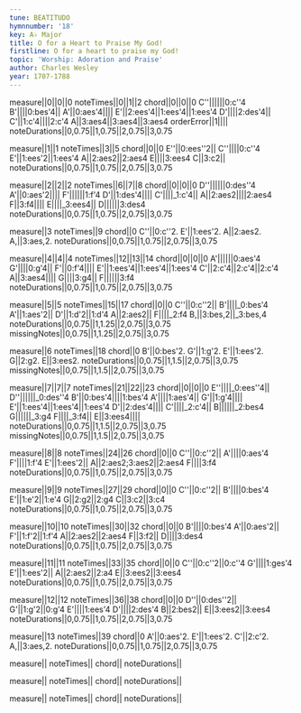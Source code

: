 ```yaml
---
tune: BEATITUDO
hymnnumber: '18'
key: A♭ Major
title: O for a Heart to Praise My God!
firstline: O for a heart to praise my God!
topic: 'Worship: Adoration and Praise'
author: Charles Wesley
year: 1707-1788
---
```

measure||0||0||0
noteTimes||0||1||2
chord||0||0||0
C''||||||0:c''4
B'||||0:bes'4||
A'||0:aes'4||||
E'||2:ees'4||1:ees'4||1:ees'4
D'||||2:des'4||
C'||1:c'4||||2:c'4
A||3:aes4||3:aes4||3:aes4
orderError||1||||
noteDurations||0,0.75||1,0.75||2,0.75||3,0.75

measure||1||1
noteTimes||3||5
chord||0||0
E''||0:ees''2||
C''||||0:c''4
E'||1:ees'2||1:ees'4
A||2:aes2||2:aes4
E||||3:ees4
C||3:c2||
noteDurations||0,0.75||1,0.75||2,0.75||3,0.75

measure||2||2||2
noteTimes||6||7||8
chord||0||0||0
D''||||||0:des''4
A'||0:aes'2||||
F'||||||1:f'4
D'||1:des'4||||
C'||||_1:c'4||
A||2:aes2||||2:aes4
F||3:f4||||
E||||_3:ees4||
D||||||3:des4
noteDurations||0,0.75||1,0.75||2,0.75||3,0.75

measure||3
noteTimes||9
chord||0
C''||0:c''2.
E'||1:ees'2.
A||2:aes2.
A,||3:aes,2.
noteDurations||0,0.75||1,0.75||2,0.75||3,0.75

measure||4||4||4
noteTimes||12||13||14
chord||0||0||0
A'||||||0:aes'4
G'||||0:g'4||
F'||0:f'4||||
E'||1:ees'4||1:ees'4||1:ees'4
C'||2:c'4||2:c'4||2:c'4
A||3:aes4||||
G||||3:g4||
F||||||3:f4
noteDurations||0,0.75||1,0.75||2,0.75||3,0.75

measure||5||5
noteTimes||15||17
chord||0||0
C''||0:c''2||
B'||||_0:bes'4
A'||1:aes'2||
D'||1:d'2||1:d'4
A||2:aes2||
F||||_2:f4
B,||3:bes,2||_3:bes,4
noteDurations||0,0.75||1,1.25||2,0.75||3,0.75
missingNotes||0,0.75||1,1.25||2,0.75||3,0.75

measure||6
noteTimes||18
chord||0
B'||0:bes'2.
G'||1:g'2.
E'||1:ees'2.
G||2:g2.
E||3:ees2.
noteDurations||0,0.75||1,1.5||2,0.75||3,0.75
missingNotes||0,0.75||1,1.5||2,0.75||3,0.75

measure||7||7||7
noteTimes||21||22||23
chord||0||0||0
E''||||_0:ees''4||
D''||||||_0:des''4
B'||0:bes'4||||1:bes'4
A'||||1:aes'4||
G'||1:g'4||||
E'||1:ees'4||1:ees'4||1:ees'4
D'||2:des'4||||
C'||||_2:c'4||
B||||||_2:bes4
G||||||_3:g4
F||||_3:f4||
E||3:ees4||||
noteDurations||0,0.75||1,1.5||2,0.75||3,0.75
missingNotes||0,0.75||1,1.5||2,0.75||3,0.75

measure||8||8
noteTimes||24||26
chord||0||0
C''||0:c''2||
A'||||0:aes'4
F'||||1:f'4
E'||1:ees'2||
A||2:aes2;3:aes2||2:aes4
F||||3:f4
noteDurations||0,0.75||1,0.75||2,0.75||3,0.75

measure||9||9
noteTimes||27||29
chord||0||0
C''||0:c''2||
B'||||0:bes'4
E'||1:e'2||1:e'4
G||2:g2||2:g4
C||3:c2||3:c4
noteDurations||0,0.75||1,0.75||2,0.75||3,0.75

measure||10||10
noteTimes||30||32
chord||0||0
B'||||0:bes'4
A'||0:aes'2||
F'||1:f'2||1:f'4
A||2:aes2||2:aes4
F||3:f2||
D||||3:des4
noteDurations||0,0.75||1,0.75||2,0.75||3,0.75

measure||11||11
noteTimes||33||35
chord||0||0
C''||0:c''2||0:c''4
G'||||1:ges'4
E'||1:ees'2||
A||2:aes2||2:a4
E||3:ees2||3:ees4
noteDurations||0,0.75||1,0.75||2,0.75||3,0.75

measure||12||12
noteTimes||36||38
chord||0||0
D''||0:des''2||
G'||1:g'2||0:g'4
E'||||1:ees'4
D'||||2:des'4
B||2:bes2||
E||3:ees2||3:ees4
noteDurations||0,0.75||1,0.75||2,0.75||3,0.75

measure||13
noteTimes||39
chord||0
A'||0:aes'2.
E'||1:ees'2.
C'||2:c'2.
A,||3:aes,2.
noteDurations||0,0.75||1,0.75||2,0.75||3,0.75

measure||
noteTimes||
chord||
noteDurations||

measure||
noteTimes||
chord||
noteDurations||

measure||
noteTimes||
chord||
noteDurations||

